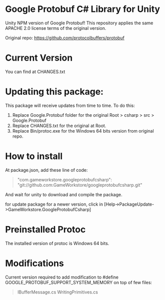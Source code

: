 # Google Protobuf C# Library for Unity

Unity NPM version of Google Protobuf! This repository applies the same APACHE 2.0 license terms of the original version.

Original repo: https://github.com/protocolbuffers/protobuf

# Current Version

You can find at CHANGES.txt

# Updating this package:

This package will receive updates from time to time.
To do this:

1) Replace Google.Protobuf folder for the original Root > csharp > src > Google.Protobuf
2) Replace CHANGES.txt for the original at Root.
3) Replace Bin/protoc.exe for the Windows 64 bits version from original repo.

# How to install

At package.json, add these line of code:
> "com.gameworkstore.googleprotobufcsharp": "git://github.com:GameWorkstore/googleprotobufcsharp.git"

And wait for unity to download and compile the package.

for update package for a newer version, click in [Help->PackageUpdate->GameWorkstore.GoogleProtobufCsharp]

# Preinstalled Protoc

The installed version of protoc is Windows 64 bits.

# Modifications

Current version required to add modification to #define GOOGLE_PROTOBUF_SUPPORT_SYSTEM_MEMORY on top of few files:
> IBufferMessage.cs
> WritingPrimitives.cs

